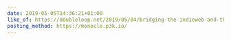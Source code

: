 ```yaml
---
date: 2019-05-05T14:36:21+01:00
like_of: https://doubleloop.net/2019/05/04/bridging-the-indieweb-and-the-fediverse-part-2/
posting_method: https://monocle.p3k.io/
---
```

